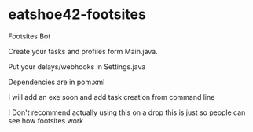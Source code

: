 # eatshoe42-footsites
Footsites Bot

Create your tasks and profiles form Main.java. 

Put your delays/webhooks in Settings.java

Dependencies are in pom.xml

I will add an exe soon and add task creation from command line

I Don't recommend actually using this on a drop this is just so people can see how footsites work
